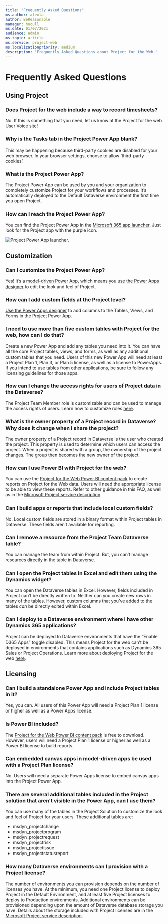 ```yaml
---
title: "Frequently Asked Questions"
ms.author: alexla
author: BeReasonable
manager: hocull
ms.date: 01/07/2021
audience: admin
ms.topic: article
ms.service: project-web
ms.localizationpriority: medium
description: "Frequently Asked Questions about Project for the Web."
---
```


# Frequently Asked Questions

## Using Project

### Does Project for the web include a way to record timesheets?

No. If this is something that you need, let us know at the Project for the web User Voice site!

### Why is the Tasks tab in the Project Power App blank?

This may be happening because third-party cookies are disabled for your web browser. In your browser settings, choose to allow ‘third-party cookies’.

### What is the Project Power App?

The Project Power App can be used by you and your organization to completely customize Project for your workflows and processes. It’s automatically deployed to the Default Dataverse environment the first time you open Project.

### How can I reach the Project Power App?

You can find the Project Power App in the [Microsoft 365 app launcher](https://support.microsoft.com/office/meet-the-microsoft-365-app-launcher-79f12104-6fed-442f-96a0-eb089a3f476a). Just look for the Project app with the purple icon.

![Project Power App launcher.](media/PowerAppLauncher.png) 

## Customization

### Can I customize the Project Power App?

Yes! It’s a [model-driven Power App](/powerapps/maker/model-driven-apps/model-driven-app-overview), which means you [use the Power Apps designer](/powerapps/maker/model-driven-apps/model-driven-app-overview) to edit the look and feel of Project.

### How can I add custom fields at the Project level?

[Use the Power Apps designer](/powerapps/maker/model-driven-apps/model-driven-app-overview) to add columns to the Tables, Views, and Forms in the Project Power App.

### I need to use more than five custom tables with Project for the web, how can I do that? 

Create a new Power App and add any tables you need into it. You can have all the core Project tables, views, and forms, as well as any additional custom tables that you need. Users of this new Power App will need at least a Project Plan 1, Plan 3, or Plan 5 license, as well as a license to PowerApps. If you intend to use tables from other applications, be sure to follow any licensing guidelines for those apps.

### How can I change the access rights for users of Project data in the Dataverse?

The Project Team Member role is customizable and can be used to manage the access rights of users. Learn how to customize roles [here](/power-platform/admin/wp-security-cds#:~:text=Dataverse%20uses%20role%2Dbased%20security,Dataverse%20teams%20and%20business%20units.).

### What is the owner property of a Project record in Dataverse? Why does it change when I share the project?
The owner property of a Project record in Dataverse is the user who created the project. This property is used to determine which users can access the project. When a project is shared with a group, the ownership of the project changes. The group then becomes the new owner of the project.

### How can I use Power BI with Project for the web?

You can use the [Project for the Web Power BI content pack](https://github.com/OfficeDev/Project-Power-BI-Templates/tree/master/Project%20for%20the%20Web) to create reports on Project for the Web data. Users will need the appropriate license to be able to view these reports. Refer to other guidance in this FAQ, as well as in the [Microsoft Project service description](/office365/servicedescriptions/project-online-service-description/project-online-service-description).

### Can I build apps or reports that include local custom fields?

No. Local custom fields are stored in a binary format within Project tables in Dataverse. These fields aren’t available for reporting.

### Can I remove a resource from the Project Team Dataverse table?

You can manage the team from within Project. But, you can’t manage resources directly in the table in Dataverse.

### Can I open the Project tables in Excel and edit them using the Dynamics widget?

You can open the Dataverse tables in Excel. However, fields included in Project can’t be directly written to. Neither can you create new rows in many of the tables. However, custom columns that you’ve added to the tables *can* be directly edited within Excel.

### Can I deploy to a Dataverse environment where I have other Dynamics 365 applications?

Project can be deployed to Dataverse environments that have the “Enable D365 Apps” toggle disabled. This means Project for the web can’t be deployed in environments that contains applications such as Dynamics 365 Sales or Project Operations. Learn more about deploying Project for the web [here](deploying-project.md).

## Licensing

### Can I build a standalone Power App and include Project tables in it?

Yes, you can. All users of this Power App will need a Project Plan 1 license or higher as well as a Power Apps license.

### Is Power BI included?

The [Project for the Web Power BI content pack](https://github.com/OfficeDev/Project-Power-BI-Templates/tree/master/Project%20for%20the%20Web) is free to download. However, users will need a Project Plan 1 license or higher as well as a Power BI license to build reports.

### Can embedded canvas apps in model-driven apps be used with a Project Plan license?

No. Users will need a separate Power Apps license to embed canvas apps into the Project Power App.

### There are several additional tables included in the Project solution that aren't visible in the Power App, can I use them?

You can use many of the tables in the Project Solution to customize the look and feel of Project for your users. These additional tables are:

- msdyn_projectchange
- msdyn_projectprogram
- msdyn_projectrequest
- msdyn_projectrisk
- msdyn_projectissue
- msdyn_projectstatusreport

### How many Dataverse environments can I provision with a Project license?

The number of environments you can provision depends on the number of licenses you have. At the minimum, you need one Project license to deploy Project in the Default Environment, and at least five Project licenses to deploy to Production environments. Additional environments can be provisioned depending upon the amount of Dataverse database storage you have. Details about the storage included with Project licenses are in the [Microsoft Project service description](/office365/servicedescriptions/project-online-service-description/project-web-service-description).
